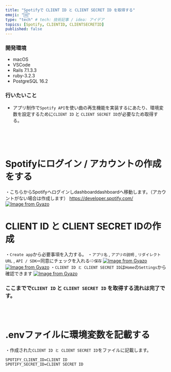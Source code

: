 ```yaml
---
title: "Spotifyで CLIENT ID と CLIENT SECRET ID を取得する"
emoji: "🆔"
type: "tech" # tech: 技術記事 / idea: アイデア
topics: [Spotify, CLIENTID, CLIENTSECRETID]
published: false
---
```

### 開発環境
- macOS
- VSCode
- Rails 7.1.3.3
- ruby-3.2.3
- PostgreSQL 16.2

### 行いたいこと
- アプリ制作で`Spotify API`を使い曲の再生機能を実装するにあたり、環境変数を設定するために`CLIENT ID` と `CLIENT SECRET ID`が必要なため取得する。
<br>
<br>
<br>

# Spotifyにログイン / アカウントの作成をする
・こちらからSpotifyへログインしdashboarddashboardへ移動します。（アカウントがない場合は作成します）
https://developer.spotify.com/
[![Image from Gyazo](https://i.gyazo.com/da5ef27d0407a1b84f9069127d6cc4c7.png)](https://gyazo.com/da5ef27d0407a1b84f9069127d6cc4c7)


# CLIENT ID と CLIENT SECRET IDの作成
・`Create app`から必要事項を入力する。
・`アプリ名` , `アプリの説明` , `リダイレクトURL` , `API / SDK`⇨同意にチェックを入れる⇨`保存`
[![Image from Gyazo](https://i.gyazo.com/09b0afc8e0cb50b1ee6e09f0c105de87.png)](https://gyazo.com/09b0afc8e0cb50b1ee6e09f0c105de87)
[![Image from Gyazo](https://i.gyazo.com/6c30778f04f67a7c1bd9cda803078bb1.png)](https://gyazo.com/6c30778f04f67a7c1bd9cda803078bb1)
・`CLIENT ID と CLIENT SECRET ID`は`Home`の`Settings`から確認できます
[![Image from Gyazo](https://i.gyazo.com/79dedbb3442822d42e9ac49391cfa5d4.png)](https://gyazo.com/79dedbb3442822d42e9ac49391cfa5d4)
### ここまでで`CLIENT ID` と `CLIENT SECRET ID` を取得する流れは完了です。
<br>
<br>

# .envファイルに環境変数を記載する
・作成された`CLIENT ID と CLIENT SECRET ID`をファイルに記載します。
```
SPOTIFY_CLIENT_ID=CLIENT ID
SPOTIFY_SECRET_ID=CLIENT SECRET ID
```


<br>
<br>
<br>